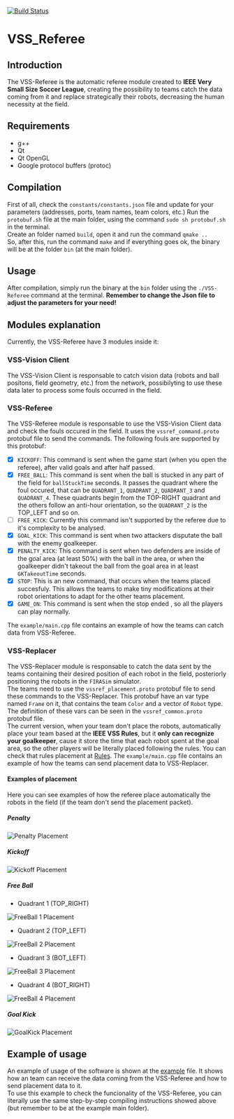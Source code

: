 [![Build Status](https://travis-ci.com/MaracatronicsRobotics/VSSReferee.svg)](https://travis-ci.com/MaracatronicsRobotics/VSSReferee)

# VSS_Referee

## Introduction
The VSS-Referee is the automatic referee module created to **IEEE Very Small Size Soccer League**, creating the possibility to teams catch the data coming from it and replace strategically their robots, decreasing the human necessity at the field.

## Requirements
 * g++
 * Qt
 * Qt OpenGL
 * Google protocol buffers (protoc)
 
## Compilation
First of all, check the `constants/constants.json` file and update for your parameters (addresses, ports, team names, team colors, etc.)
Run the `protobuf.sh` file at the main folder, using the command `sudo sh protobuf.sh` in the terminal.  
Create an folder named `build`, open it and run the command `qmake ..`  
So, after this, run the command `make` and if everything goes ok, the binary will be at the folder `bin` (at the main folder).  

## Usage
After compilation, simply run the binary at the `bin` folder using the `./VSS-Referee` command at the terminal. 
**Remember to change the Json file to adjust the parameters for your need!**

## Modules explanation
Currently, the VSS-Referee have 3 modules inside it:  

### VSS-Vision Client
The VSS-Vision Client is responsable to catch vision data (robots and ball positons, field geometry, etc.) from the network, possibilyting to use these data later to process some fouls occurred in the field.

### VSS-Referee
The VSS-Referee module is responsable to use the VSS-Vision Client data and check the fouls occured in the field. 
It uses the `vssref_command.proto` protobuf file to send the commands. The following fouls are supported by this protobuf:
- [x] `KICKOFF`: This command is sent when the game start (when you open the referee), after valid goals and after half passed.
- [x] `FREE_BALL`: This command is sent when the ball is stucked in any part of the field for `ballStuckTime` seconds. It passes the quadrant where the foul occured, that can be `QUADRANT_1`, `QUADRANT_2`, `QUADRANT_3` and `QUADRANT_4`. These quadrants begin from the TOP-RIGHT quadrant and the others follow an anti-hour orientation, so the `QUADRANT_2` is the TOP_LEFT and so on.
- [ ] `FREE_KICK`: Currently this command isn't supported by the referee due to it's complexity to be analysed.
- [x] `GOAL_KICK`: This command is sent when two attackers disputate the ball with the enemy goalkeeper.
- [x] `PENALTY_KICK`: This command is sent when two defenders are inside of the goal area (at least 50%) with the ball in the area, or when the goalkeeper didn't takeout the ball from the goal area in at least `GKTakeoutTime` seconds.
- [x] `STOP`: This is an new command, that occurs when the teams placed succesfuly. This allows the teams to make tiny modifications at their robot orientations to adapt for the other teams placement.
- [x] `GAME_ON`: This command is sent when the stop ended , so all the players can play normally.

The `example/main.cpp` file contains an example of how the teams can catch data from VSS-Referee.  

### VSS-Replacer
The VSS-Replacer module is responsable to catch the data sent by the teams containing their desired position of each robot in the field, posteriorly positioning the robots in the `FIRASim` simulator.  
The teams need to use the `vssref_placement.proto` protobuf file to send these commands to the VSS-Replacer. This protobuf have an var type named `Frame` on it, that contains the team `Color` and a vector of `Robot` type. The definition of these vars can be seen in the `vssref_common.proto` protobuf file.  
The current version, when your team don't place the robots, automatically place your team based at the **IEEE VSS Rules**, but it **only can recognize your goalkeeper**, cause it store the time that each robot spent at the goal area, so the other players will be literally placed following the rules. You can check that rules placement at [Rules](http://200.145.27.208/cbr/wp-content/uploads/2020/07/vssRegras_Portugues.pdf).
The `example/main.cpp` file contains an example of how the teams can send placement data to VSS-Replacer.  

#### Examples of placement
Here you can see examples of how the referee place automatically the robots in the field (if the team don't send the placement packet).
##### Penalty

![Penalty Placement](https://github.com/MaracatronicsRobotics/VSSReferee/blob/master/resources/Penalty.jpeg)
##### Kickoff

![Kickoff Placement](https://github.com/MaracatronicsRobotics/VSSReferee/blob/master/resources/Kickoff.jpeg)
##### Free Ball
- Quadrant 1 (TOP_RIGHT)

![FreeBall 1 Placement](https://github.com/MaracatronicsRobotics/VSSReferee/blob/master/resources/FreeBall_TOPRIGHT.jpeg)
- Quadrant 2 (TOP_LEFT)

![FreeBall 2 Placement](https://github.com/MaracatronicsRobotics/VSSReferee/blob/master/resources/FreeBall_TOPLEFT.jpeg)
- Quadrant 3 (BOT_LEFT)

![FreeBall 3 Placement](https://github.com/MaracatronicsRobotics/VSSReferee/blob/master/resources/FreeBall_BOTLEFT.jpeg)
- Quadrant 4 (BOT_RIGHT)

![FreeBall 4 Placement](https://github.com/MaracatronicsRobotics/VSSReferee/blob/master/resources/FreeBall_BOTRIGHT.jpeg)
##### Goal Kick

![GoalKick Placement](https://github.com/MaracatronicsRobotics/VSSReferee/blob/master/resources/GoalKick.jpeg)
## Example of usage
An example of usage of the software is shown at the [example](https://github.com/zsmn/vss_referee/blob/master/example/main.cpp) file. It shows how an team can receive the data coming from the VSS-Referee and how to send placement data to it.  
To use this example to check the funcionality of the VSS-Referee, you can literally use the same step-by-step compiling instructions showed above (but remember to be at the example main folder).  
